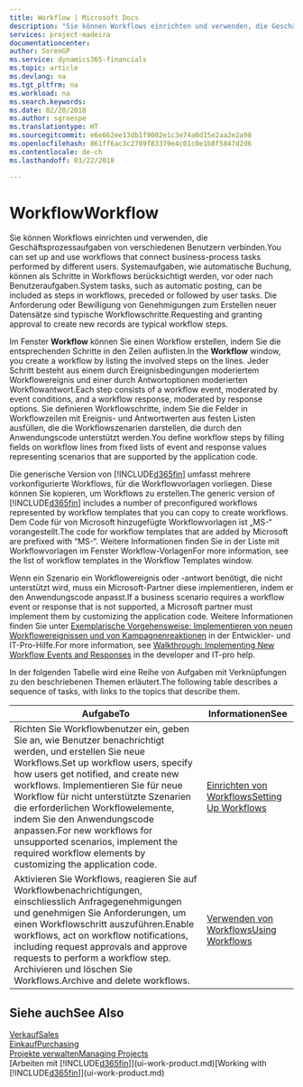 ```yaml
---
title: Workflow | Microsoft Docs
description: "Sie können Workflows einrichten und verwenden, die Geschäftsprozessaufgaben von verschiedenen Benutzern verbinden. Systemaufgaben, wie automatische Buchung, können als Schritte in Workflows berücksichtigt werden, vor oder nach Benutzeraufgaben. Die Anforderung oder Bewilligung von Genehmigungen zum Erstellen neuer Datensätze sind typische Workflowschritte."
services: project-madeira
documentationcenter: 
author: SorenGP
ms.service: dynamics365-financials
ms.topic: article
ms.devlang: na
ms.tgt_pltfrm: na
ms.workload: na
ms.search.keywords: 
ms.date: 02/20/2018
ms.author: sgroespe
ms.translationtype: HT
ms.sourcegitcommit: e6e662ee13db1f9002e1c3e74a0d15e2aa2e2a98
ms.openlocfilehash: 861ff6ac3c2789f83379e4c01c0e1b8f5847d2d6
ms.contentlocale: de-ch
ms.lasthandoff: 03/22/2018

---
```

# <a name="workflow"></a><span data-ttu-id="1692d-105">Workflow</span><span class="sxs-lookup"><span data-stu-id="1692d-105">Workflow</span></span>
<span data-ttu-id="1692d-106">Sie können Workflows einrichten und verwenden, die Geschäftsprozessaufgaben von verschiedenen Benutzern verbinden.</span><span class="sxs-lookup"><span data-stu-id="1692d-106">You can set up and use workflows that connect business-process tasks performed by different users.</span></span> <span data-ttu-id="1692d-107">Systemaufgaben, wie automatische Buchung, können als Schritte in Workflows berücksichtigt werden, vor oder nach Benutzeraufgaben.</span><span class="sxs-lookup"><span data-stu-id="1692d-107">System tasks, such as automatic posting, can be included as steps in workflows, preceded or followed by user tasks.</span></span> <span data-ttu-id="1692d-108">Die Anforderung oder Bewilligung von Genehmigungen zum Erstellen neuer Datensätze sind typische Workflowschritte.</span><span class="sxs-lookup"><span data-stu-id="1692d-108">Requesting and granting approval to create new records are typical workflow steps.</span></span>  

 <span data-ttu-id="1692d-109">Im Fenster **Workflow** können Sie einen Workflow erstellen, indem Sie die entsprechenden Schritte in den Zeilen auflisten.</span><span class="sxs-lookup"><span data-stu-id="1692d-109">In the **Workflow** window, you create a workflow by listing the involved steps on the lines.</span></span> <span data-ttu-id="1692d-110">Jeder Schritt besteht aus einem durch Ereignisbedingungen moderiertem Workflowereignis und einer durch Antwortoptionen moderierten Workflowantwort.</span><span class="sxs-lookup"><span data-stu-id="1692d-110">Each step consists of a workflow event, moderated by event conditions, and a workflow response, moderated by response options.</span></span> <span data-ttu-id="1692d-111">Sie definieren Workflowschritte, indem Sie die Felder in Workflowzeilen mit Ereignis- und Antwortwerten aus festen Listen ausfüllen, die die Workflowszenarien darstellen, die durch den Anwendungscode unterstützt werden.</span><span class="sxs-lookup"><span data-stu-id="1692d-111">You define workflow steps by filling fields on workflow lines from fixed lists of event and response values representing scenarios that are supported by the application code.</span></span>  

 <span data-ttu-id="1692d-112">Die generische Version von [!INCLUDE[d365fin](includes/d365fin_md.md)] umfasst mehrere vorkonfigurierte Workflows, für die Workflowvorlagen vorliegen. Diese können Sie kopieren, um Workflows zu erstellen.</span><span class="sxs-lookup"><span data-stu-id="1692d-112">The generic version of [!INCLUDE[d365fin](includes/d365fin_md.md)] includes a number of preconfigured workflows represented by workflow templates that you can copy to create workflows.</span></span> <span data-ttu-id="1692d-113">Dem Code für von Microsoft hinzugefügte Workflowvorlagen ist „MS-“ vorangestellt.</span><span class="sxs-lookup"><span data-stu-id="1692d-113">The code for workflow templates that are added by Microsoft are prefixed with “MS-“.</span></span> <span data-ttu-id="1692d-114">Weitere Informationen finden Sie in der Liste mit Workflowvorlagen im Fenster Workflow-Vorlagen</span><span class="sxs-lookup"><span data-stu-id="1692d-114">For more information, see the list of workflow templates in the Workflow Templates window.</span></span>  

 <span data-ttu-id="1692d-115">Wenn ein Szenario ein Workflowereignis oder -antwort benötigt, die nicht unterstützt wird, muss ein Microsoft-Partner diese implementieren, indem er den Anwendungscode anpasst.</span><span class="sxs-lookup"><span data-stu-id="1692d-115">If a business scenario requires a workflow event or response that is not supported, a Microsoft partner must implement them by customizing the application code.</span></span> <span data-ttu-id="1692d-116">Weitere Informationen finden Sie unter [Exemplarische Vorgehensweise: Implementieren von neuen Workflowereignissen und von Kampagnenreaktionen](/dynamics-nav/Walkthrough--Implementing-New-Workflow-Events-and-Responses) in der Entwickler- und IT-Pro-Hilfe.</span><span class="sxs-lookup"><span data-stu-id="1692d-116">For more information, see [Walkthrough: Implementing New Workflow Events and Responses](/dynamics-nav/Walkthrough--Implementing-New-Workflow-Events-and-Responses) in the developer and IT-pro help.</span></span>  

 <span data-ttu-id="1692d-117">In der folgenden Tabelle wird eine Reihe von Aufgaben mit Verknüpfungen zu den beschriebenen Themen erläutert.</span><span class="sxs-lookup"><span data-stu-id="1692d-117">The following table describes a sequence of tasks, with links to the topics that describe them.</span></span>  

|<span data-ttu-id="1692d-118">**Aufgabe**</span><span class="sxs-lookup"><span data-stu-id="1692d-118">**To**</span></span>|<span data-ttu-id="1692d-119">**Informationen**</span><span class="sxs-lookup"><span data-stu-id="1692d-119">**See**</span></span>|  
|------------|-------------|  
|<span data-ttu-id="1692d-120">Richten Sie Workflowbenutzer ein, geben Sie an, wie Benutzer benachrichtigt werden, und erstellen Sie neue Workflows.</span><span class="sxs-lookup"><span data-stu-id="1692d-120">Set up workflow users, specify how users get notified, and create new workflows.</span></span> <span data-ttu-id="1692d-121">Implementieren Sie für neue Workflow für nicht unterstützte Szenarien die erforderlichen Workflowelemente, indem Sie den Anwendungscode anpassen.</span><span class="sxs-lookup"><span data-stu-id="1692d-121">For new workflows for unsupported scenarios, implement the required workflow elements by customizing the application code.</span></span>|[<span data-ttu-id="1692d-122">Einrichten von Workflows</span><span class="sxs-lookup"><span data-stu-id="1692d-122">Setting Up Workflows</span></span>](across-set-up-workflows.md)|  
|<span data-ttu-id="1692d-123">Aktivieren Sie Workflows, reagieren Sie auf Workflowbenachrichtigungen, einschliesslich Anfragegenehmigungen und genehmigen Sie Anforderungen, um einen Workflowschritt auszuführen.</span><span class="sxs-lookup"><span data-stu-id="1692d-123">Enable workflows, act on workflow notifications, including request approvals and approve requests to perform a workflow step.</span></span> <span data-ttu-id="1692d-124">Archivieren und löschen Sie Workflows.</span><span class="sxs-lookup"><span data-stu-id="1692d-124">Archive and delete workflows.</span></span>|[<span data-ttu-id="1692d-125">Verwenden von Workflows</span><span class="sxs-lookup"><span data-stu-id="1692d-125">Using Workflows</span></span>](across-use-workflows.md)|  

## <a name="see-also"></a><span data-ttu-id="1692d-126">Siehe auch</span><span class="sxs-lookup"><span data-stu-id="1692d-126">See Also</span></span>  
[<span data-ttu-id="1692d-127">Verkauf</span><span class="sxs-lookup"><span data-stu-id="1692d-127">Sales</span></span>](sales-manage-sales.md)  
[<span data-ttu-id="1692d-128">Einkauf</span><span class="sxs-lookup"><span data-stu-id="1692d-128">Purchasing</span></span>](purchasing-manage-purchasing.md)  
[<span data-ttu-id="1692d-129">Projekte verwalten</span><span class="sxs-lookup"><span data-stu-id="1692d-129">Managing Projects</span></span>](projects-manage-projects.md)  
<span data-ttu-id="1692d-130">[Arbeiten mit [!INCLUDE[d365fin](includes/d365fin_md.md)]](ui-work-product.md)</span><span class="sxs-lookup"><span data-stu-id="1692d-130">[Working with [!INCLUDE[d365fin](includes/d365fin_md.md)]](ui-work-product.md)</span></span>

